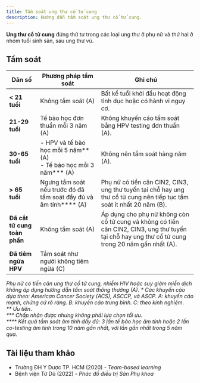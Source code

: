 ```yaml
---
title: Tầm soát ung thư cổ tử cung
description: Hướng dẫn tầm soát ung thư cổ tử cung.
---
```


**Ung thư cổ tử cung** đứng thứ tư trong các loại ung thư ở phụ nữ và thứ hai ở nhóm tuổi sinh sản, sau ung thư vú.

## Tầm soát

| Dân số                       | Phương pháp tầm soát                                                  | Ghi chú                                                                                                                                          |
| ---------------------------- | --------------------------------------------------------------------- | ------------------------------------------------------------------------------------------------------------------------------------------------ |
| **< 21 tuổi**                | Không tầm soát (A)                                                    | Bất kể tuổi khởi đầu hoạt động tình dục hoặc có hành vi nguy cơ.                                                                                 |
| **21-29 tuổi**               | Tế bào học đơn thuần mỗi 3 năm (A)                                    | Không khuyến cáo tầm soát bằng HPV testing đơn thuần (A).                                                                                        |
| **30-65 tuổi**               | - HPV và tế bào học mỗi 5 năm** (A)<br>- Tế bào học mỗi 3 năm\*** (A) | Không nên tầm soát hàng năm (A).                                                                                                                 |
| **> 65 tuổi**                | Ngưng tầm soát nếu trước đó đã tầm soát đầy đủ và âm tính\*\*\*\* (A) | Phụ nữ có tiền căn CIN2, CIN3, ung thư tuyến tại chỗ hay ung thư cổ tử cung nên tiếp tục tầm soát ít nhất 20 năm (B).                            |
| **Đã cắt tử cung toàn phần** | Không tầm soát (A)                                                    | Áp dụng cho phụ nữ không còn cổ tử cung và không có tiền căn CIN2, CIN3, ung thư tuyến tại chỗ hay ung thư cổ tử cung trong 20 năm gần nhất (A). |
| **Đã tiêm ngừa HPV**         | Tầm soát như người không tiêm ngừa (C)                                |                                                                                                                                                  |

_Phụ nữ có tiền căn ung thư cổ tử cung, nhiễm HIV hoặc suy giảm miễn dịch không áp dụng hướng dẫn tầm soát thông thường (A)_.
_\* Các khuyến cáo dựa theo: American Cancer Society (ACS), ASCCP, và ASCP. A: khuyến cáo mạnh, chứng cứ rõ ràng. B: khuyến cáo trung bình. C: theo kinh nghiệm_.  
_\*\* Ưu tiên_.  
_\*\*\* Chấp nhận được nhưng không phải lựa chọn tối ưu_.  
_\*\*\*\* Kết quả tầm soát âm tính đầy đủ: 3 lần tế bào học âm tính hoặc 2 lần co-testing âm tính trong 10 năm gần nhất, với lần gần nhất trong 5 năm qua_.

## Tài liệu tham khảo

- Trường ĐH Y Dược TP. HCM (2020) - _Team-based learning_
- Bệnh viện Từ Dũ (2022) - _Phác đồ điều trị Sản Phụ khoa_
